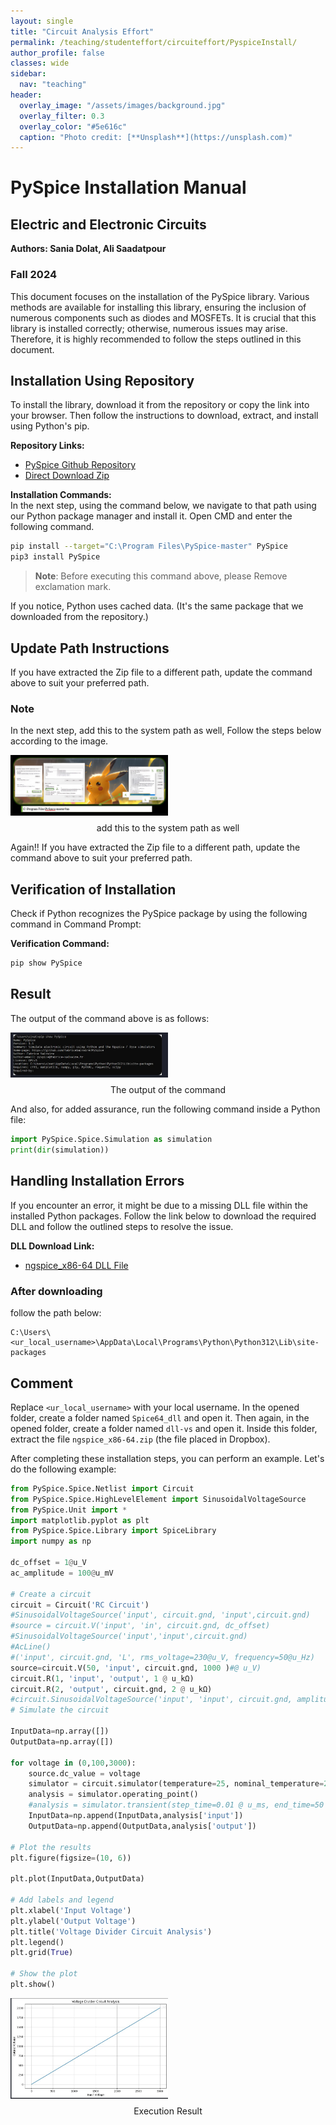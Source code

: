 ```yaml
---
layout: single
title: "Circuit Analysis Effort"
permalink: /teaching/studenteffort/circuiteffort/PyspiceInstall/
author_profile: false
classes: wide
sidebar:
  nav: "teaching"
header:
  overlay_image: "/assets/images/background.jpg"
  overlay_filter: 0.3
  overlay_color: "#5e616c"
  caption: "Photo credit: [**Unsplash**](https://unsplash.com)"
---
```



# PySpice Installation Manual

## Electric and Electronic Circuits

**Authors: Sania Dolat, Ali Saadatpour**

### Fall 2024

This document focuses on the installation of the PySpice library. Various methods are available for installing this library, ensuring the inclusion of numerous components such as diodes and MOSFETs. It is crucial that this library is installed correctly; otherwise, numerous issues may arise. Therefore, it is highly recommended to follow the steps outlined in this document.

## Installation Using Repository

To install the library, download it from the repository or copy the link into your browser. Then follow the instructions to download, extract, and install using Python's pip.

**Repository Links:**
- [PySpice Github Repository](https://github.com/PySpice-org/PySpice)
- [Direct Download Zip](https://github.com/PySpice-org/PySpice/archive/refs/heads/master.zip)

**Installation Commands:**  
In the next step, using the command below, we navigate to that path using our Python package manager and install it. Open CMD and enter the following command.

```bash
pip install --target="C:\Program Files\PySpice-master" PySpice
pip3 install PySpice
```

> **Note**: Before executing this command above, please Remove exclamation mark.

If you notice, Python uses cached data. (It's the same package that we downloaded from the repository.)

## Update Path Instructions

If you have extracted the Zip file to a different path, update the command above to suit your preferred path.

### Note

In the next step, add this to the system path as well, Follow the steps below according to the image.

<div style="display: flex; justify-content: space-between; align-items: center; gap: 10px;">
  <div style="flex: 1;">
    <img src="/assets/Courseimages/CircuitElectronicsImages/PySpiceinstallation/a1.JPG" alt="PySpiceinstallation1" style="width: 50%; height: 50%; object-fit: contain;">
  </div>
</div>
<div class="caption" style="text-align: center; margin-top: 8px;">
   add this to the system path as well
</div>


Again!! If you have extracted the Zip file to a different path, update the command above to suit your preferred path.

## Verification of Installation

Check if Python recognizes the PySpice package by using the following command in Command Prompt:

**Verification Command:**

```bash
pip show PySpice
```

## Result

The output of the command above is as follows:

<div style="display: flex; justify-content: space-between; align-items: center; gap: 10px;">
  <div style="flex: 1;">
    <img src="/assets/Courseimages/CircuitElectronicsImages/PySpiceinstallation/a2.JPG" alt="PySpiceinstallation2" style="width: 50%; height: 50%; object-fit: contain;">
  </div>
</div>
<div class="caption" style="text-align: center; margin-top: 8px;">
   The output of the command
</div>


And also, for added assurance, run the following command inside a Python file:

```python
import PySpice.Spice.Simulation as simulation
print(dir(simulation))
```

## Handling Installation Errors

If you encounter an error, it might be due to a missing DLL file within the installed Python packages. Follow the link below to download the required DLL and follow the outlined steps to resolve the issue.

**DLL Download Link:**
- [ngspice_x86-64 DLL File](https://www.dropbox.com/scl/fi/6qguzxdrcgz4bsmugolzg/ngspice_x86-64.zip?rlkey=ilt2u17l25mlk9nuab4999yg3&st=exupnbrh&dl=0)

### After downloading

follow the path below:

```
C:\Users\<ur_local_username>\AppData\Local\Programs\Python\Python312\Lib\site-packages
```

## Comment

Replace `<ur_local_username>` with your local username. In the opened folder, create a folder named `Spice64_dll` and open it. Then again, in the opened folder, create a folder named `dll-vs` and open it. Inside this folder, extract the file `ngspice_x86-64.zip` (the file placed in Dropbox).

After completing these installation steps, you can perform an example. Let's do the following example:

```python
from PySpice.Spice.Netlist import Circuit
from PySpice.Spice.HighLevelElement import SinusoidalVoltageSource 
from PySpice.Unit import *
import matplotlib.pyplot as plt
from PySpice.Spice.Library import SpiceLibrary
import numpy as np

dc_offset = 1@u_V
ac_amplitude = 100@u_mV

# Create a circuit
circuit = Circuit('RC Circuit')
#SinusoidalVoltageSource('input', circuit.gnd, 'input',circuit.gnd)
#source = circuit.V('input', 'in', circuit.gnd, dc_offset)
#SinusoidalVoltageSource('input','input',circuit.gnd)
#AcLine()
#('input', circuit.gnd, 'L', rms_voltage=230@u_V, frequency=50@u_Hz)
source=circuit.V(50, 'input', circuit.gnd, 1000 )#@ u_V)
circuit.R(1, 'input', 'output', 1 @ u_kΩ)
circuit.R(2, 'output', circuit.gnd, 2 @ u_kΩ)
#circuit.SinusoidalVoltageSource('input', 'input', circuit.gnd, amplitude=220, frequency=50)
# Simulate the circuit

InputData=np.array([])
OutputData=np.array([])

for voltage in (0,100,3000):
    source.dc_value = voltage
    simulator = circuit.simulator(temperature=25, nominal_temperature=25)
    analysis = simulator.operating_point()
    #analysis = simulator.transient(step_time=0.01 @ u_ms, end_time=50 @ u_ms)
    InputData=np.append(InputData,analysis['input'])
    OutputData=np.append(OutputData,analysis['output'])

# Plot the results
plt.figure(figsize=(10, 6))

plt.plot(InputData,OutputData)

# Add labels and legend
plt.xlabel('Input Voltage')
plt.ylabel('Output Voltage')
plt.title('Voltage Divider Circuit Analysis')
plt.legend()
plt.grid(True)

# Show the plot
plt.show()
```

<div style="display: flex; justify-content: space-between; align-items: center; gap: 10px;">
  <div style="flex: 1;">
    <img src="../../assets/Courseimages/CircuitElectronicsImages/PySpiceinstallation/a3.JPG" alt="PySpice Installation Step 3" style="width: 50%; height: 50%; object-fit: contain;">
  </div>
</div>
<div class="caption" style="text-align: center; margin-top: 8px;">
  Execution Result
</div>
